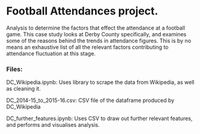 # Football Attendances project.

Analysis to determine the factors that effect the attendance at a football game. This case study looks at Derby County specifically, and examines some of the reasons behind the trends in attendance figures. This is by no means an exhaustive list of all the relevant factors contributing to attendance fluctuation at this stage. 

### Files:

DC_Wikipedia.ipynb: Uses library to scrape the data from Wikipedia, as well as cleaning it. 

DC_2014-15_to_2015-16.csv: CSV file of the dataframe produced by DC_Wikipedia

DC_further_features.ipynb: Uses CSV to draw out further relevant features, and performs and visualises analysis. 
